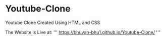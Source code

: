 # Youtube-Clone
Youtube Clone Created Using HTML and CSS

The Website is Live at:
'''
https://bhuvan-bhu1.github.io/Youtube-Clone/
'''
